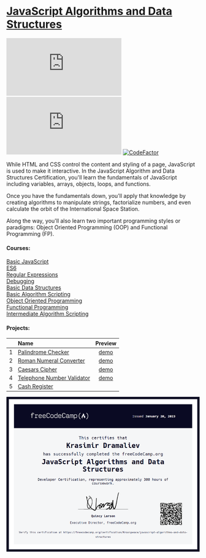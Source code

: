 # [JavaScript Algorithms and Data Structures](https://www.freecodecamp.org/learn/javascript-algorithms-and-data-structures/) 
![Lines of Code](https://img.shields.io/tokei/lines/github.com/Krasipeace/JavaScript-Algorithms-and-Data-Structures---freecodecamp.org)
![Last commit](https://img.shields.io/github/last-commit/Krasipeace/JavaScript-Algorithms-and-Data-Structures---freecodecamp.org) [![CodeFactor](https://www.codefactor.io/repository/github/krasipeace/javascript-algorithms-and-data-structures---freecodecamp.org/badge)](https://www.codefactor.io/repository/github/krasipeace/javascript-algorithms-and-data-structures---freecodecamp.org)



While HTML and CSS control the content and styling of a page, JavaScript is used to make it interactive. In the JavaScript Algorithm and Data Structures Certification, you'll learn the fundamentals of JavaScript including variables, arrays, objects, loops, and functions.

Once you have the fundamentals down, you'll apply that knowledge by creating algorithms to manipulate strings, factorialize numbers, and even calculate the orbit of the International Space Station.

Along the way, you'll also learn two important programming styles or paradigms: Object Oriented Programming (OOP) and Functional Programming (FP).



#### Courses:
[Basic JavaScript][1]<br />
[ES6][2]<br />
[Regular Expressions][3]<br />
[Debugging][4]<br />
[Basic Data Structures][5]<br />
[Basic Algorithm Scripting][6]<br />
[Object Oriented Programming][7]<br />
[Functional Programming][8]<br />
[Intermediate Algorithm Scripting][9]<br />

#### Projects:
|  | Name | Preview |
| ---: | :--- | :---: |
| 1    | [Palindrome Checker][10]      | [demo][15] |
| 2    | [Roman Numeral Converter][11] | [demo][16] |
| 3    | [Caesars Cipher][12]          | [demo][17] |
| 4    | [Telephone Number Validator][13] | [demo][18] |
| 5    | [Cash Register][14]           |  |

[1]: https://github.com/Krasipeace/JavaScript-Algorithms-and-Data-Structures---freecodecamp.org/blob/main/Basic%20JavaScript/readme.md
[2]: https://github.com/Krasipeace/JavaScript-Algorithms-and-Data-Structures---freecodecamp.org/blob/main/ES6/readme.md
[3]: https://github.com/Krasipeace/JavaScript-Algorithms-and-Data-Structures---freecodecamp.org/blob/main/Regular%20Expressions/readme.md
[4]: https://github.com/Krasipeace/JavaScript-Algorithms-and-Data-Structures---freecodecamp.org/blob/main/Debugging/readme.md
[5]: https://github.com/Krasipeace/JavaScript-Algorithms-and-Data-Structures---freecodecamp.org/blob/main/Basic%20Data%20Structures/readme.md
[6]: https://github.com/Krasipeace/JavaScript-Algorithms-and-Data-Structures---freecodecamp.org/blob/main/Basic%20Algorithm%20Scripting/readme.md
[7]: https://github.com/Krasipeace/JavaScript-Algorithms-and-Data-Structures---freecodecamp.org/blob/main/Object-Oriented%20Programming/readme.md
[8]: https://github.com/Krasipeace/JavaScript-Algorithms-and-Data-Structures---freecodecamp.org/blob/main/Functional%20Programming/readme.md
[9]: https://github.com/Krasipeace/JavaScript-Algorithms-and-Data-Structures---freecodecamp.org/blob/main/Intermediate%20Algorithm%20Scripting/readme.md


[10]: https://github.com/Krasipeace/JavaScript-Algorithms-and-Data-Structures---freecodecamp.org/tree/main/Projects/Palindrome%20Checker
[11]: https://github.com/Krasipeace/JavaScript-Algorithms-and-Data-Structures---freecodecamp.org/tree/main/Projects/Roman%20Numeral%20Converter
[12]: https://github.com/Krasipeace/JavaScript-Algorithms-and-Data-Structures---freecodecamp.org/tree/main/Projects/Caesars%20Cipher
[13]: https://github.com/Krasipeace/JavaScript-Algorithms-and-Data-Structures---freecodecamp.org/tree/main/Projects/Telephone%20Number%20Validator
[14]: https://github.com/Krasipeace/JavaScript-Algorithms-and-Data-Structures---freecodecamp.org/tree/main/Projects/Cash%20Register

[15]: https://htmlpreview.github.io/?https://github.com/Krasipeace/JavaScript-Algorithms-and-Data-Structures---freecodecamp.org/blob/main/Projects/Palindrome%20Checker/index.html
[16]: https://htmlpreview.github.io/?https://github.com/Krasipeace/JavaScript-Algorithms-and-Data-Structures---freecodecamp.org/blob/main/Projects/Roman%20Numeral%20Converter/index.html
[17]: https://htmlpreview.github.io/?https://github.com/Krasipeace/JavaScript-Algorithms-and-Data-Structures---freecodecamp.org/blob/main/Projects/Caesars%20Cipher/index.html
[18]:  https://htmlpreview.github.io/?https://github.com/Krasipeace/JavaScript-Algorithms-and-Data-Structures---freecodecamp.org/blob/main/Projects/Telephone%20Number%20Validator/index.html


![Certificate](certificate.png)
